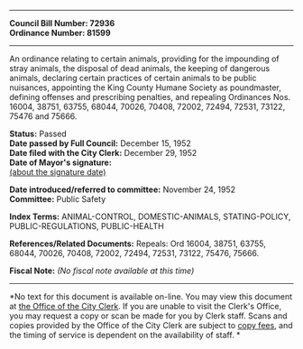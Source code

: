 * * * * *  
  
**Council Bill Number: [](#h0)[](#h2)72936**   
**Ordinance Number: 81599**  
  
* * * * *  
  
An ordinance relating to certain animals, providing for the impounding of stray animals, the disposal of dead animals, the keeping of dangerous animals, declaring certain practices of certain animals to be public nuisances, appointing the King County Humane Society as poundmaster, defining offenses and prescribing penalties, and repealing Ordinances Nos. 16004, 38751, 63755, 68044, 70026, 70408, 72002, 72494, 72531, 73122, 75476 and 75666.  
  
**Status:** Passed   
**Date passed by Full Council:** December 15, 1952   
**Date filed with the City Clerk:** December 29, 1952   
**Date of Mayor's signature:**   
[(about the signature date)](/~public/approvaldate.htm)   
  
  
**Date introduced/referred to committee:** November 24, 1952   
**Committee:** Public Safety   
  
**Index Terms:** ANIMAL-CONTROL, DOMESTIC-ANIMALS, STATING-POLICY, PUBLIC-REGULATIONS, PUBLIC-HEALTH  
  
**References/Related Documents:** Repeals: Ord 16004, 38751, 63755, 68044, 70026, 70408, 72002, 72494, 72531, 73122, 75476, 75666.  
  
**Fiscal Note:** *(No fiscal note available at this time)*  
  
* * * * *  
  
*No text for this document is available on-line. You may view this document at [the Office of the City Clerk](http://www.seattle.gov/leg/clerk/contactUs.htm). If you are unable to visit the Clerk's Office, you may request a copy or scan be made for you by Clerk staff. Scans and copies provided by the Office of the City Clerk are subject to [copy fees](http://clerk.seattle.gov/~public/clerkfees.htm), and the timing of service is dependent on the availability of staff. *  
  
  
